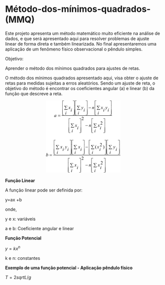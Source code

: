 # Método-dos-mínimos-quadrados-(MMQ)

Este projeto apresenta um método matemático muito eficiente na análise de dados, 
e que será apresentado aqui para resolver problemas de ajuste linear de forma direta e 
também linearizada. 
No final apresentaremos uma aplicação de um fenômeno físico observacional o pêndulo simples.

Objetivo:

Aprender o método dos mínimos quadrados para ajustes de retas.


O método dos mínimos quadrados apresentado aqui, visa obter o ajuste de retas para medidas sujeitas a erros aleatórios.
Sendo um ajuste de reta, o objetivo do método é encontrar os coeficientes angular (a) e linear (b) da função que descreve a reta. 

  <p align="center">
  <img  src="Imagens/coeficientes.png">
</p>


**Função Linear**

A função linear pode ser definida por:

y=ax +b

onde,

y e x: variáveis

a e b: Coeficiente angular e linear

**Função Potencial**

$y =kx^n$

k e n: constantes

**Exemplo de uma função potencial - Aplicação pêndulo físico**

$T=2 sqrt{L/g}$
